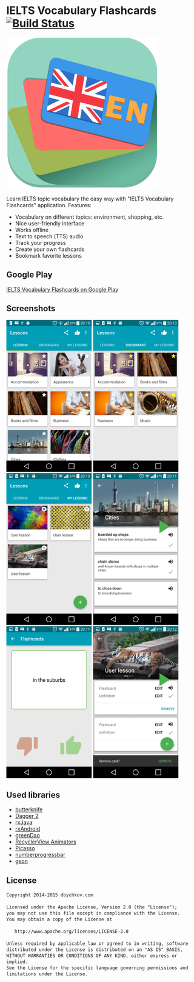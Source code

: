 # IELTS Vocabulary Flashcards [![Build Status](https://travis-ci.org/bychkovdmitrii/words.svg?branch=master)](https://travis-ci.org/bychkovdmitrii/words)

<img src="/images/app_icon.png" height="400px"/>

Learn IELTS topic vocabulary the easy way with "IELTS Vocabulary Flashcards" application. 
Features:
* Vocabulary on different topics: environment, shopping, etc.
* Nice user-friendly interface
* Works offline
* Text to speech (TTS) audio 
* Track your progress
* Create your own flashcards
* Bookmark favorite lessons

## Google Play

[IELTS Vocabulary Flashcards on Google Play](https://play.google.com/store/apps/details?id=com.dbychkov.words)

## Screenshots

<img src="/images/Screenshot_1.png" height="400px"/>
<img src="/images/Screenshot_2.png" height="400px"/>
<img src="/images/Screenshot_3.png" height="400px"/>
<img src="/images/Screenshot_4.png" height="400px"/>
<img src="/images/Screenshot_5.png" height="400px"/>
<img src="/images/Screenshot_6.png" height="400px"/>

## Used libraries
* [butterknife](https://github.com/JakeWharton/butterknife)
* [Dagger 2](http://google.github.io/dagger)
* [rxJava](https://github.com/ReactiveX/RxJava)
* [rxAndroid](https://github.com/ReactiveX/RxAndroid)
* [greenDao](https://github.com/greenrobot/greenDAO)
* [RecyclerView Animators](https://github.com/wasabeef/recyclerview-animators)
* [Picasso](http://square.github.io/picasso)
* [numberprogressbar](https://github.com/daimajia/NumberProgressBar)
* [gson](https://github.com/google/gson)

## License

    Copyright 2014-2015 dbychkov.com

    Licensed under the Apache License, Version 2.0 (the "License");
    you may not use this file except in compliance with the License.
    You may obtain a copy of the License at

       http://www.apache.org/licenses/LICENSE-2.0

    Unless required by applicable law or agreed to in writing, software
    distributed under the License is distributed on an "AS IS" BASIS,
    WITHOUT WARRANTIES OR CONDITIONS OF ANY KIND, either express or implied.
    See the License for the specific language governing permissions and
    limitations under the License.
